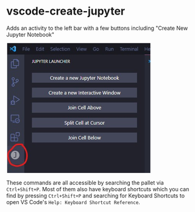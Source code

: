 # vscode-create-jupyter

Adds an activity to the left bar with a few buttons
including "Create New Jupyter Notebook"

![Icon](/resources/screenshot.jpg)

These commands are all accessible by searching the pallet via `Ctrl+Shift+P`.
Most of them also have keyboard shortcuts which you can find by pressing
`Ctrl+Shift+P` and searching for Keyboard Shortcuts to open VS Code's
`Help: Keyboard Shortcut Reference`.
